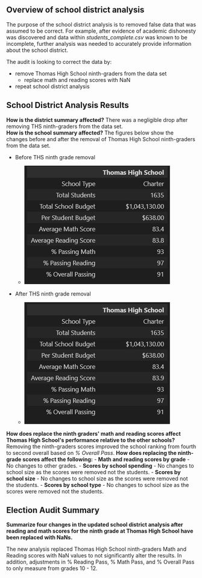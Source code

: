 ## Overview of school district analysis

The purpose of the school district analysis is to removed false data that was assumed to be correct. For example, after evidence of academic dishonesty was discovered and data within *students_complete.csv* was known to be incomplete, further analysis was needed to accurately provide information about the school district.

The audit is looking to correct the data by:
- remove Thomas High School ninth-graders from the data set
    - replace math and reading scores with NaN
- repeat school district analysis

## School District Analysis Results
**How is the district summary affected?**
There was a negligible drop after removing THS ninth-graders from the data set.  
**How is the school summary affected?**
The figures below show the changes before and after the removal of Thomas High School ninth-graders from the data set.

- Before THS ninth grade removal
    - ![Before THS Ninth grade removal](https://github.com/HappyM0f0/School_District_Analysis/blob/main/Resources/Before_removal.png)

- After THS ninth grade removal
    - ![Before THS Ninth grade removal](https://github.com/HappyM0f0/School_District_Analysis/blob/main/Resources/After_removal.png)

**How does replace the ninth graders' math and reading scores affect Thomas High School's performance relative to the other schools?**
Removing the ninth-graders scores improved the school ranking from fourth to second overall based on *% Overall Pass*. 
**How does replacing the ninth-grade scores affect the following:**
    - **Math and reading scores by grade**
        - No changes to other grades.
    - **Scores by school spending**
        - No changes to school size as the scores were removed not the students.
    - **Scores by school size**
        - No changes to school size as the scores were removed not the students.
    - **Scores by school type**
        - No changes to school size as the scores were removed not the students.

## Election Audit Summary
**Summarize four changes in the updated school district analysis after reading and math scores for the ninth grade at Thomas High School have been replaced with NaNs.**

The new analysis replaced Thomas High School ninth-graders Math and Reading scores with NaN values to not significantly alter the results. In addition, adjustments in % Reading Pass, % Math Pass, and % Overall Pass to only measure from grades 10 - 12.
